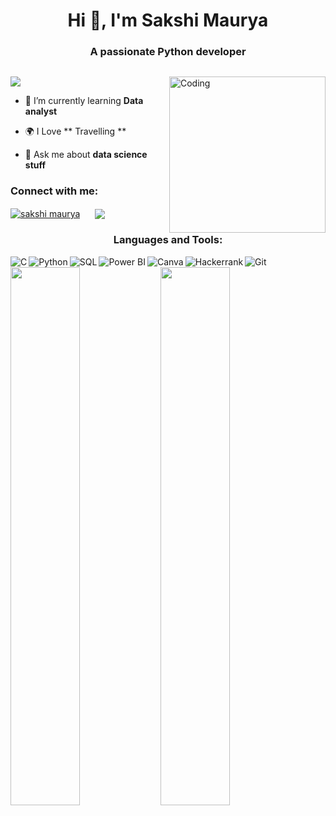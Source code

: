 <h1 align="center">Hi 👋, I'm Sakshi Maurya </h1>
<h3 align="center">A passionate Python developer </h3>
<p > <a href="https://twitter.com/" target="blank"><img src="https://img.shields.io/twitter/follow/?logo=twitter&style=for-the-badge" alt="" /></a> </p>
<img align="right" alt="Coding" width="250" src="https://cdn.dribbble.com/users/1876781/screenshots/6169542/web_character.gif">

<a align="right"  href="https://visitcount.itsvg.in">
  <img  src="https://visitcount.itsvg.in/api?id=sakshi12344&label=Profile%20Views&color=0&icon=6&pretty=true" />
</a>



- 🌱 I’m currently learning **Data analyst**

- 🌍 I Love ** Travelling **

- 💬 Ask me about **data science stuff**


<h3 >Connect with me:</h3>

<a href="https://linkedin.com/in/akash kumar verma" target="blank">
  <img align="center" src="https://img.shields.io/badge/linkedin-%230077B5.svg?style=for-the-badge&logo=linkedin&logoColor=white" alt="sakshi maurya" /></a> &nbsp;&nbsp;&nbsp;&nbsp;
<a href="mailto:sakshimaurya3545@gmail.com?subject=Hello%20Ileri,%20From%20Github">
  <img align="center"  src="https://img.shields.io/badge/gmail-%23D14836.svg?&style=for-the-badge&logo=gmail&logoColor=white" /></a>&nbsp;&nbsp;&nbsp;&nbsp;



<h3 align="center" >Languages and Tools:</h3>
<img align="left"  alt="C"  src="https://img.shields.io/badge/c-%2300599C.svg?style=for-the-badge&logo=c&logoColor=white" />
<img align="left"  alt="Python"  src="https://img.shields.io/badge/python-%2300599C.svg?style=for-the-badge&logo=python&logoColor=white" />
<img align="left"  alt="SQL"  src="https://img.shields.io/badge/html5-%23E34F26.svg?style=for-the-badge&logo=html5&logoColor=white" />
<img align="left"  alt="Power BI"  src="https://img.shields.io/badge/css3-%231572B6.svg?style=for-the-badge&logo=css3&logoColor=white" />
<p></p>
<img align="left"  alt="Canva"  src="https://img.shields.io/badge/Canva-%2300C4CC.svg?style=for-the-badge&logo=Canva&logoColor=white" />
<img align="left"  alt="Hackerrank"  src="https://img.shields.io/badge/-Hackerrank-2EC866?style=for-the-badge&logo=HackerRank&logoColor=white" />
<img  alt="Git"  src="https://img.shields.io/badge/git-%23F05033.svg?style=for-the-badge&logo=git&logoColor=white" />

<img align="left" width="47%"  src="https://github-readme-stats.vercel.app/api?username=sakshi12344&theme=rose_pine&show_icons=true" />
<img width="47%"   src="https://github-readme-stats.vercel.app/api/top-langs/?username=sakshi12344&theme=rose_pine&layout=compact" />

 


